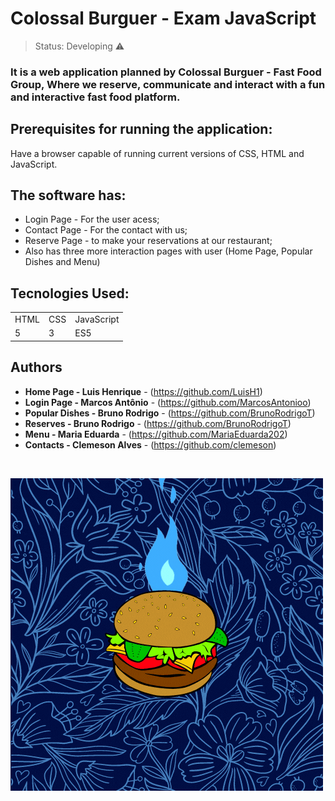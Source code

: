 # Colossal Burguer - Exam JavaScript 

> Status: Developing ⚠️

### It is a web application planned by Colossal Burguer - Fast Food Group, Where we reserve, communicate and interact with a fun and interactive fast food platform.

## Prerequisites for running the application:

Have a browser capable of running current versions of CSS, HTML and JavaScript.

## The software has:

* Login Page - For the user acess;
* Contact Page - For the contact with us;
* Reserve Page - to make your reservations at our restaurant;
* Also has three more interaction pages with user (Home Page, Popular Dishes and Menu)

## Tecnologies Used:

<table>
  <tr>
    <td>HTML</td>
    <td>CSS</td>
    <td>JavaScript</td>
  </tr>
  <tr>
    <td>5</td>
    <td>3</td>
    <td>ES5</td>
  </tr>  
</table>  

## Authors

* **Home Page - Luis Henrique** - (https://github.com/LuisH1)
* **Login Page - Marcos Antônio** - (https://github.com/MarcosAntonioo)
* **Popular Dishes - Bruno Rodrigo** - (https://github.com/BrunoRodrigoT)
* **Reserves - Bruno Rodrigo** - (https://github.com/BrunoRodrigoT)
* **Menu - Maria Eduarda** - (https://github.com/MariaEduarda202)
* **Contacts - Clemeson Alves** - (https://github.com/clemeson)
<br>

![alt text](https://github.com/BrunoRodrigoT/colossal_burguer_avaliacao/blob/main/menu/Reservas/reservas_img/gif%20logo.gif)
